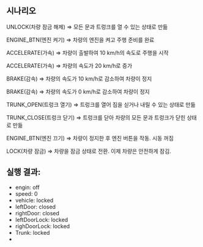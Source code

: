 ## 시나리오
UNLOCK(차량 잠금 해제) ⇒ 모든 문과 트렁크를 열 수 있는 상태로 만듦

ENGINE_BTN(엔진 켜기) ⇒ 차량의 엔진을 켜고 주행 준비를 완료

ACCELERATE(가속) ⇒ 차량이 출발하여 10 km/h의 속도로 주행을 시작

ACCELERATE(가속) ⇒ 차량의 속도가 20 km/h로 증가

BRAKE(감속) ⇒ 차량의 속도가 10 km/h로 감소하여 차량이 정지

BRAKE(감속) ⇒ 차량의 속도가 0 km/h로 감소하여 차량이 정지

TRUNK_OPEN(트렁크 열기) ⇒ 트렁크를 열어 짐을 싣거나 내릴 수 있는 상태로 만듦

TRUNK_CLOSE(트렁크 닫기) ⇒ 트렁크를 닫아 차량의 모든 문과 트렁크가 닫힌 상태로 만듦

ENGINE_BTN(엔진 끄기) ⇒ 차량이 정지한 후 엔진 버튼을 작동. 시동 꺼짐

LOCK(차량 잠금) ⇒ 차량을 잠금 상태로 전환. 이제 차량은 안전하게 잠김.

## 실행 결과: 

- engin: off
- speed: 0
- vehicle: locked
- leftDoor: closed
- rightDoor: closed
- leftDoorLock: locked
- righDoorLock: locked
- Trunk: locked
-